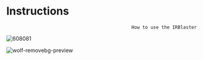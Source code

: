# Instructions
                                                  How to use the IRBlaster

![608081](https://github.com/DTECH-Lab/Instructions/assets/38139157/8d7a8594-ee2a-49b3-85ee-58cbd0bcb4e1)



![wolf-removebg-preview](https://github.com/DTECH-Lab/Instructions/assets/38139157/46917c22-2939-4cc7-9971-7e23a6a5c68b)
